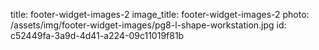 title: footer-widget-images-2
image_title: footer-widget-images-2
photo: /assets/img/footer-widget-images/pg8-l-shape-workstation.jpg
id: c52449fa-3a9d-4d41-a224-09c11019f81b
